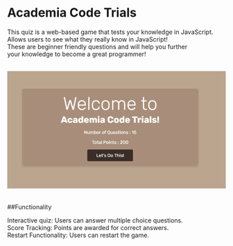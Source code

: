 # Academia Code Trials<br>

This quiz is a web-based game that tests your knowledge in JavaScript.<br>
Allows users to see what they really know in JavaScript!<br>
These are beginner friendly questions and will help you further<br>
your knowledge to become a great programmer!

&nbsp;
![Start Screen](docs/startscreen-quiz.png)
&nbsp;

##Functionality<br>

Interactive quiz: Users can answer multiple choice questions.<br>
Score Tracking: Points are awarded for correct answers.<br>
Restart Functionality: Users can restart the game.



